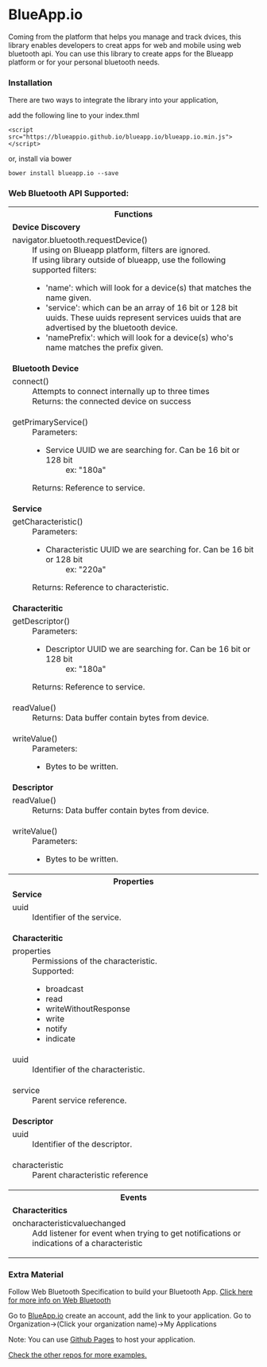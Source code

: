 # BlueApp.io

Coming from the platform that helps you manage and track dvices, this library enables developers to creat apps for web and mobile using web bluetooth api. You can use this library to create apps for the Blueapp platform or for your personal bluetooth needs.

### Installation

There are two ways to integrate the library into your application,

add the following line to your index.thml

```
<script src="https://blueappio.github.io/blueapp.io/blueapp.io.min.js"></script>
```

or, install via bower

```
bower install blueapp.io --save
```

### Web Bluetooth API Supported:
<table>
  <tbody>
    <tr>
      <th>Functions</th>
    </tr>
    <tr>
      <td><b>Device Discovery</b></td>
    </tr>
    <tr><td>
        <dl>
          <dt>navigator.bluetooth.requestDevice()</dt> 
          <dd>If using on Blueapp platform, filters are ignored.</dd>
          <dd> If using library outside of blueapp, use the following supported filters:
            <br>
            <ul>
              <li>'name': which will look for a device(s) that matches the name given.
              <li>'service': which can be an array of 16 bit or 128 bit uuids. These uuids represent services uuids that are advertised by the bluetooth device.
              <li>'namePrefix': which will look for a device(s) who's name matches the prefix given.
            </ul>
          </dd>
        </dl>
    </td></tr>
    <tr><td><b>Bluetooth Device</b></td></tr>
    <tr><td>
        <dl>
          <dt>connect()</dt>
          <dd>Attempts to connect internally up to three times</dd>
          <dd>Returns: the connected device on success</dd>
        </dl>
    </td></tr>
    <tr><td>
      <dl>
        <dt>getPrimaryService()</dt>
        <dd>
          Parameters:
          <ul>
            <li>Service UUID we are searching for. Can be 16 bit or 128 bit
            <dd> ex: "180a"</dd>
          </ul>
        </dd>
        <dd>Returns: Reference to service.</dd>
      </dl>
    </td></tr>
    <tr><td><b>Service</b></td></tr>
    <tr><td>
      <dl>
        <dt>getCharacteristic()</dt>
        <dd>
          Parameters:
          <ul>
            <li>Characteristic UUID we are searching for. Can be 16 bit or 128 bit
            <dd> ex: "220a"</dd>
          </ul>
        </dd>
        <dd>Returns: Reference to characteristic.</dd>
      </dl>
    </td></tr>
    <tr><td><b>Characteritic</b></td></tr>
    <tr><td>
      <dl>
        <dt>getDescriptor()</dt>
        <dd>
          Parameters:
          <ul>
            <li>Descriptor UUID we are searching for. Can be 16 bit or 128 bit
            <dd> ex: "180a"</dd>
          </ul>
        </dd>
        <dd>Returns: Reference to service.</dd>
      </dl>
    </td></tr>
    <tr><td>
      <dl>
        <dt>readValue()</dt>
        <dd>Returns: Data buffer contain bytes from device.</dd>
      </dl>
    </td></tr>
    <tr><td>
      <dl>
        <dt>writeValue()</dt>
        <dd>
          Parameters:
          <ul>
            <li>Bytes to be written.
          </ul>
        </dd>
      </dl>
    </td></tr>
    <tr><td><b>Descriptor</b></td></tr>
        <tr><td>
      <dl>
        <dt>readValue()</dt>
        <dd>Returns: Data buffer contain bytes from device.</dd>
      </dl>
    </td></tr>
    <tr><td>
      <dl>
        <dt>writeValue()</dt>
        <dd>
          Parameters:
          <ul>
            <li>Bytes to be written.
          </ul>
        </dd>
      </dl>
    </td></tr>
    <tr><th>Properties</th></tr>
    <tr><td><b>Service</b></td></tr>
    <tr><td>
      <dl>
        <dt>uuid</dt>
        <dd>Identifier of the service.</dd>
      </dl>
    </td></tr>
    <tr><td><b>Characteritic</b></td></tr>
    <tr><td>
        <dl>
          <dt>properties</dt>
          <dd>Permissions of the characteristic.</dd>
          <dd>
            Supported:
            <ul>
              <li> broadcast
              <li> read
              <li> writeWithoutResponse
              <li> write
              <li> notify
              <li> indicate
            </ul>
          </dd>
        </dl>
    </td></tr>
    <tr><td>
      <dl>
        <dt>uuid</dt>
        <dd>Identifier of the characteristic.</dd>
      </dl>
    </td></tr>
    <tr><td>
      <dl>
        <dt>service</dt>
        <dd>Parent service reference.</dd>
      </dl>
    </td></tr>
    <tr><td><b>Descriptor</b></td></tr>
    <tr><td>
      <dl>
        <dt>uuid</dt>
        <dd>Identifier of the descriptor.</dd>
      </dl>
    </td></tr>
    <tr><td>
      <dl>
        <dt>characteristic</dt>
        <dd>Parent characteristic reference</dd>
      </dl>
    </td></tr>
    <tr><th>Events</th><tr>
    <tr><td><b>Characteritics</b></td><tr>
    <tr><td>
      <dl>
        <dt>oncharacteristicvaluechanged</dt>
        <dd>Add listener for event when trying to get notifications or indications of a characteristic</dd>
      </dl>
    </td><tr>
  </tbody>
</table>

### Extra Material

Follow Web Bluetooth Specification to build your Bluetooth App. [Click here for more info on Web Bluetooth](https://www.w3.org/community/web-bluetooth/)

Go to [BlueApp.io](https://www.blueapp.io) create an account, add the link to your application. 
Go to Organization->(Click your organization name)->My Applications

Note: You can use [Github Pages](https://pages.github.com/) to host your application.

[Check the other repos for more examples.](https://github.com/blueappio)
